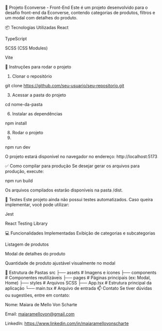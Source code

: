 🛒 Projeto Econverse - Front-End
Este é um projeto desenvolvido para o desafio front-end da Econverse, contendo categorias de produtos, filtros e um modal com detalhes do produto.

📦 Tecnologias Utilizadas
React

TypeScript

SCSS (CSS Modules)

Vite

🚀 Instruções para rodar o projeto
1. Clonar o repositório
   
git clone https://github.com/seu-usuario/seu-repositorio.git

3. Acessar a pasta do projeto

cd nome-da-pasta

6. Instalar as dependências
   
npm install

8. Rodar o projeto
9. 
npm run dev

O projeto estará disponível no navegador no endereço: http://localhost:5173

✅ Como compilar para produção
Se desejar gerar os arquivos para produção, execute:

npm run build

Os arquivos compilados estarão disponíveis na pasta /dist.

🧪 Testes
Este projeto ainda não possui testes automatizados.
Caso queira implementar, você pode utilizar:

Jest

React Testing Library

💻 Funcionalidades Implementadas
Exibição de categorias e subcategorias

Listagem de produtos

Modal de detalhes do produto

Quantidade de produto ajustável visualmente no modal

📂 Estrutura de Pastas
src
├── assets          # Imagens e ícones
├── components      # Componentes reutilizáveis
├── pages           # Páginas principais (ex: Modal, Home)
├── styles          # Arquivos SCSS
├── App.tsx         # Estrutura principal da aplicação
└── main.tsx        # Arquivo de entrada
📫 Contato
Se tiver dúvidas ou sugestões, entre em contato:

Nome: Maiara de Mello Von Scharte

Email: maiaramellovon@gmail.com

LinkedIn: https://www.linkedin.com/in/maiaramellovonscharte

